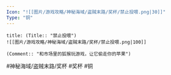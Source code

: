 ```yaml
---
Icon: "![[图片/游戏攻略/神秘海域/盗贼末路/奖杯/禁止投喂.png|30]]"
Type: "铜"
---
```

```ad-common-bronze-trophy
title: (Title:: "禁止投喂")
![[图片/游戏攻略/神秘海域/盗贼末路/奖杯/禁止投喂.png|100]]

(Comment:: "和市场里的狐猴玩游戏，让它偷走你的苹果")
```

#神秘海域/盗贼末路/奖杯 #奖杯 #铜
